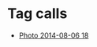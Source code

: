 <!--
title: Tag calls
date: 2020-06-28T14:38:48.193Z
tags:
-->
# Tag calls

 * [Photo 2014-08-06 18](93988879227.md)